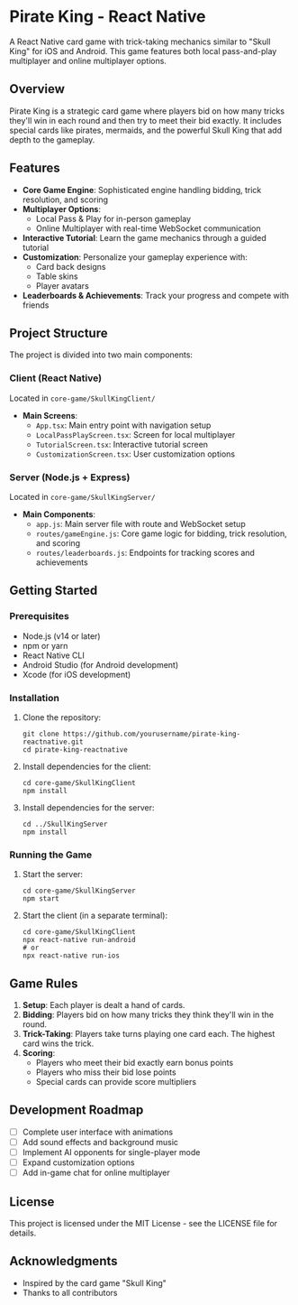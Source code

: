 # Pirate King - React Native

A React Native card game with trick-taking mechanics similar to "Skull King" for iOS and Android. This game features both local pass-and-play multiplayer and online multiplayer options.

## Overview

Pirate King is a strategic card game where players bid on how many tricks they'll win in each round and then try to meet their bid exactly. It includes special cards like pirates, mermaids, and the powerful Skull King that add depth to the gameplay.

## Features

- **Core Game Engine**: Sophisticated engine handling bidding, trick resolution, and scoring
- **Multiplayer Options**:
  - Local Pass & Play for in-person gameplay
  - Online Multiplayer with real-time WebSocket communication
- **Interactive Tutorial**: Learn the game mechanics through a guided tutorial
- **Customization**: Personalize your gameplay experience with:
  - Card back designs
  - Table skins
  - Player avatars
- **Leaderboards & Achievements**: Track your progress and compete with friends

## Project Structure

The project is divided into two main components:

### Client (React Native)

Located in `core-game/SkullKingClient/`

- **Main Screens**:
  - `App.tsx`: Main entry point with navigation setup
  - `LocalPassPlayScreen.tsx`: Screen for local multiplayer
  - `TutorialScreen.tsx`: Interactive tutorial screen
  - `CustomizationScreen.tsx`: User customization options

### Server (Node.js + Express)

Located in `core-game/SkullKingServer/`

- **Main Components**:
  - `app.js`: Main server file with route and WebSocket setup
  - `routes/gameEngine.js`: Core game logic for bidding, trick resolution, and scoring
  - `routes/leaderboards.js`: Endpoints for tracking scores and achievements

## Getting Started

### Prerequisites

- Node.js (v14 or later)
- npm or yarn
- React Native CLI
- Android Studio (for Android development)
- Xcode (for iOS development)

### Installation

1. Clone the repository:

   ```
   git clone https://github.com/yourusername/pirate-king-reactnative.git
   cd pirate-king-reactnative
   ```

2. Install dependencies for the client:

   ```
   cd core-game/SkullKingClient
   npm install
   ```

3. Install dependencies for the server:
   ```
   cd ../SkullKingServer
   npm install
   ```

### Running the Game

1. Start the server:

   ```
   cd core-game/SkullKingServer
   npm start
   ```

2. Start the client (in a separate terminal):
   ```
   cd core-game/SkullKingClient
   npx react-native run-android
   # or
   npx react-native run-ios
   ```

## Game Rules

1. **Setup**: Each player is dealt a hand of cards.
2. **Bidding**: Players bid on how many tricks they think they'll win in the round.
3. **Trick-Taking**: Players take turns playing one card each. The highest card wins the trick.
4. **Scoring**:
   - Players who meet their bid exactly earn bonus points
   - Players who miss their bid lose points
   - Special cards can provide score multipliers

## Development Roadmap

- [ ] Complete user interface with animations
- [ ] Add sound effects and background music
- [ ] Implement AI opponents for single-player mode
- [ ] Expand customization options
- [ ] Add in-game chat for online multiplayer

## License

This project is licensed under the MIT License - see the LICENSE file for details.

## Acknowledgments

- Inspired by the card game "Skull King"
- Thanks to all contributors
